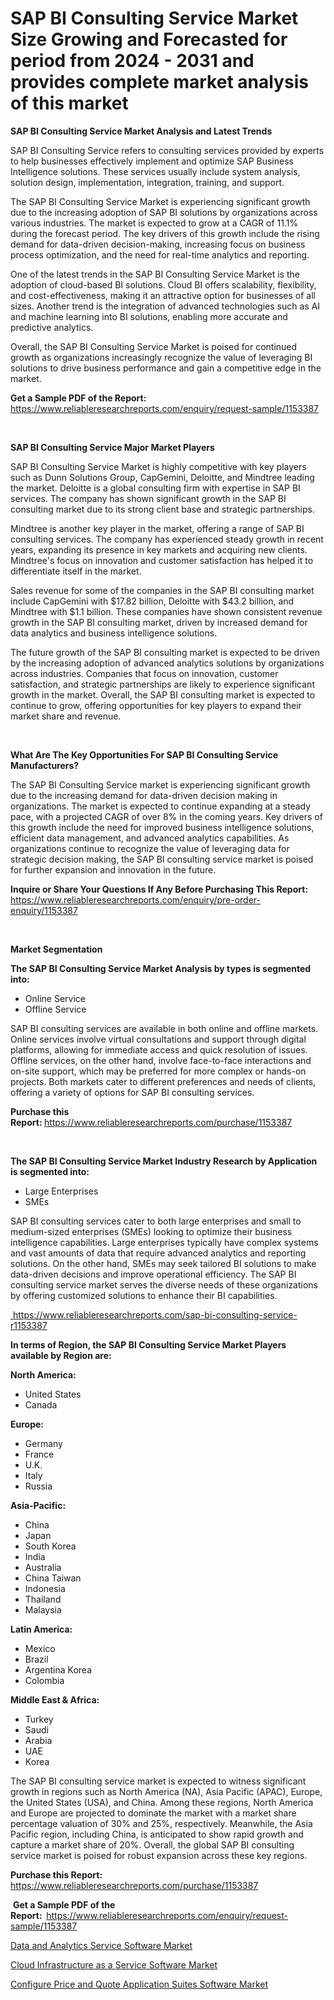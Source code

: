 <p><h1>SAP BI Consulting Service Market Size Growing and Forecasted for period from 2024 - 2031 and provides complete market analysis of this market</h1></p><p><strong>SAP BI Consulting Service Market Analysis and Latest Trends</strong></p>
<p><p>SAP BI Consulting Service refers to consulting services provided by experts to help businesses effectively implement and optimize SAP Business Intelligence solutions. These services usually include system analysis, solution design, implementation, integration, training, and support.</p><p>The SAP BI Consulting Service Market is experiencing significant growth due to the increasing adoption of SAP BI solutions by organizations across various industries. The market is expected to grow at a CAGR of 11.1% during the forecast period. The key drivers of this growth include the rising demand for data-driven decision-making, increasing focus on business process optimization, and the need for real-time analytics and reporting.</p><p>One of the latest trends in the SAP BI Consulting Service Market is the adoption of cloud-based BI solutions. Cloud BI offers scalability, flexibility, and cost-effectiveness, making it an attractive option for businesses of all sizes. Another trend is the integration of advanced technologies such as AI and machine learning into BI solutions, enabling more accurate and predictive analytics.</p><p>Overall, the SAP BI Consulting Service Market is poised for continued growth as organizations increasingly recognize the value of leveraging BI solutions to drive business performance and gain a competitive edge in the market.</p></p>
<p><strong>Get a Sample PDF of the Report:&nbsp;</strong> <a href="https://www.reliableresearchreports.com/enquiry/request-sample/1153387">https://www.reliableresearchreports.com/enquiry/request-sample/1153387</a></p>
<p>&nbsp;</p>
<p><strong>SAP BI Consulting Service Major Market Players</strong></p>
<p><p>SAP BI Consulting Service Market is highly competitive with key players such as Dunn Solutions Group, CapGemini, Deloitte, and Mindtree leading the market. Deloitte is a global consulting firm with expertise in SAP BI services. The company has shown significant growth in the SAP BI consulting market due to its strong client base and strategic partnerships.</p><p>Mindtree is another key player in the market, offering a range of SAP BI consulting services. The company has experienced steady growth in recent years, expanding its presence in key markets and acquiring new clients. Mindtree's focus on innovation and customer satisfaction has helped it to differentiate itself in the market.</p><p>Sales revenue for some of the companies in the SAP BI consulting market include CapGemini with $17.82 billion, Deloitte with $43.2 billion, and Mindtree with $1.1 billion. These companies have shown consistent revenue growth in the SAP BI consulting market, driven by increased demand for data analytics and business intelligence solutions.</p><p>The future growth of the SAP BI consulting market is expected to be driven by the increasing adoption of advanced analytics solutions by organizations across industries. Companies that focus on innovation, customer satisfaction, and strategic partnerships are likely to experience significant growth in the market. Overall, the SAP BI consulting market is expected to continue to grow, offering opportunities for key players to expand their market share and revenue.</p></p>
<p>&nbsp;</p>
<p><strong>What Are The Key Opportunities For SAP BI Consulting Service Manufacturers?</strong></p>
<p><p>The SAP BI Consulting Service market is experiencing significant growth due to the increasing demand for data-driven decision making in organizations. The market is expected to continue expanding at a steady pace, with a projected CAGR of over 8% in the coming years. Key drivers of this growth include the need for improved business intelligence solutions, efficient data management, and advanced analytics capabilities. As organizations continue to recognize the value of leveraging data for strategic decision making, the SAP BI consulting service market is poised for further expansion and innovation in the future.</p></p>
<p><strong>Inquire or Share Your Questions If Any Before Purchasing This Report:</strong> <a href="https://www.reliableresearchreports.com/enquiry/pre-order-enquiry/1153387">https://www.reliableresearchreports.com/enquiry/pre-order-enquiry/1153387</a></p>
<p>&nbsp;</p>
<p><strong>Market Segmentation</strong></p>
<p><strong>The SAP BI Consulting Service Market Analysis by types is segmented into:</strong></p>
<p><ul><li>Online Service</li><li>Offline Service</li></ul></p>
<p><p>SAP BI consulting services are available in both online and offline markets. Online services involve virtual consultations and support through digital platforms, allowing for immediate access and quick resolution of issues. Offline services, on the other hand, involve face-to-face interactions and on-site support, which may be preferred for more complex or hands-on projects. Both markets cater to different preferences and needs of clients, offering a variety of options for SAP BI consulting services.</p></p>
<p><strong>Purchase this Report:&nbsp;</strong><a href="https://www.reliableresearchreports.com/purchase/1153387">https://www.reliableresearchreports.com/purchase/1153387</a></p>
<p>&nbsp;</p>
<p><strong>The SAP BI Consulting Service Market Industry Research by Application is segmented into:</strong></p>
<p><ul><li>Large Enterprises</li><li>SMEs</li></ul></p>
<p><p>SAP BI consulting services cater to both large enterprises and small to medium-sized enterprises (SMEs) looking to optimize their business intelligence capabilities. Large enterprises typically have complex systems and vast amounts of data that require advanced analytics and reporting solutions. On the other hand, SMEs may seek tailored BI solutions to make data-driven decisions and improve operational efficiency. The SAP BI consulting service market serves the diverse needs of these organizations by offering customized solutions to enhance their BI capabilities.</p></p>
<p><a href="https://www.reliableresearchreports.com/sap-bi-consulting-service-r1153387">&nbsp;https://www.reliableresearchreports.com/sap-bi-consulting-service-r1153387</a></p>
<p><strong>In terms of Region, the SAP BI Consulting Service Market Players available by Region are:</strong></p>
<p>
    <p> <strong> North America: </strong>
        <ul>
            <li>United States</li>
            <li>Canada</li>
        </ul>
        </p> 
    <p> <strong> Europe: </strong>
        <ul>
            <li>Germany</li>
            <li>France</li>
            <li>U.K.</li>
            <li>Italy</li>
            <li>Russia</li>
        </ul>
        </p> 
    <p> <strong> Asia-Pacific: </strong>
        <ul>
            <li>China</li>
            <li>Japan</li>
            <li>South Korea</li>
            <li>India</li>
            <li>Australia</li>
            <li>China Taiwan</li>
            <li>Indonesia</li>
            <li>Thailand</li>
            <li>Malaysia</li>
        </ul>
        </p> 
    <p> <strong> Latin America: </strong>
        <ul>
            <li>Mexico</li>
            <li>Brazil</li>
            <li>Argentina Korea</li>
            <li>Colombia</li>
        </ul>
        </p> 
    <p> <strong> Middle East & Africa: </strong>
        <ul>
            <li>Turkey</li>
            <li>Saudi</li>
            <li>Arabia</li>
            <li>UAE</li>
            <li>Korea</li>
        </ul>
    </p>
    </p>
<p><p>The SAP BI consulting service market is expected to witness significant growth in regions such as North America (NA), Asia Pacific (APAC), Europe, the United States (USA), and China. Among these regions, North America and Europe are projected to dominate the market with a market share percentage valuation of 30% and 25%, respectively. Meanwhile, the Asia Pacific region, including China, is anticipated to show rapid growth and capture a market share of 20%. Overall, the global SAP BI consulting service market is poised for robust expansion across these key regions.</p></p>
<p><strong>Purchase this Report: </strong><a href="https://www.reliableresearchreports.com/purchase/1153387">https://www.reliableresearchreports.com/purchase/1153387</a></p>
<p>&nbsp;<strong>Get a Sample PDF of the Report:&nbsp;&nbsp;</strong><a href="https://www.reliableresearchreports.com/enquiry/request-sample/1153387">https://www.reliableresearchreports.com/enquiry/request-sample/1153387</a></p>
<p><strong></strong></p>
<p><p><a href="https://github.com/susanjprice2023/Market-Research-Report-List-2/blob/main/data-and-analytics-service-software-market.md">Data and Analytics Service Software Market</a></p><p><a href="https://github.com/seekum/Market-Research-Report-List-3/blob/main/cloud-infrastructure-as-a-service-software-market.md">Cloud Infrastructure as a Service Software Market</a></p><p><a href="https://github.com/nancykennedykellievqfqt2/Market-Research-Report-List-3/blob/main/configure-price-and-quote-application-suites-software-market.md">Configure Price and Quote Application Suites Software Market</a></p></p>